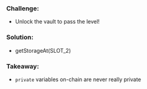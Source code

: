 ### Challenge:
- Unlock the vault to pass the level!

### Solution:
- getStorageAt(SLOT_2)

### Takeaway:
- `private` variables on-chain are never really private 